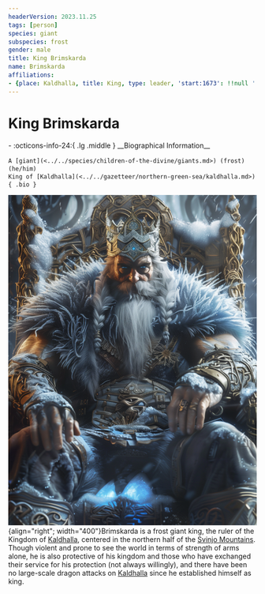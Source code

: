 ```yaml
---
headerVersion: 2023.11.25
tags: [person]
species: giant
subspecies: frost
gender: male
title: King Brimskarda
name: Brimskarda
affiliations:
- {place: Kaldhalla, title: King, type: leader, 'start:1673': !!null ''}
---
```

# King Brimskarda
<div class="grid cards ext-narrow-margin ext-one-column" markdown>
- :octicons-info-24:{ .lg .middle } __Biographical Information__

    A [giant](<../../species/children-of-the-divine/giants.md>) (frost) (he/him)  
    King of [Kaldhalla](<../../gazetteer/northern-green-sea/kaldhalla.md>)  
    { .bio }

</div>


![Brimskarda](../../assets/brimskarda.png){align="right"; width="400"}Brimskarda is a frost giant king, the ruler of the Kingdom of [Kaldhalla](<../../gazetteer/northern-green-sea/kaldhalla.md>), centered in the northern half of the [Svinjo Mountains](<../../gazetteer/northern-green-sea/svinjo-mountains.md>). Though violent and prone to see the world in terms of strength of arms alone, he is also protective of his kingdom and those who have exchanged their service for his protection (not always willingly), and there have been no large-scale dragon attacks on [Kaldhalla](<../../gazetteer/northern-green-sea/kaldhalla.md>) since he established himself as king. 

